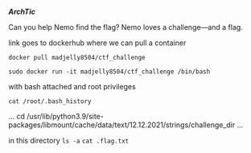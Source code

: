 ***ArchTic***

Can you help Nemo find the flag? Nemo loves a challenge—and a flag. 

link goes to dockerhub where we can pull a container

```docker pull madjelly8504/ctf_challenge```

```sudo docker run -it madjelly8504/ctf_challenge /bin/bash```

with bash attached and root privileges

```cat /root/.bash_history```


...
cd /usr/lib/python3.9/site-packages/libmount/cache/data/text/12.12.2021/strings/challenge_dir
...


in this directory 
```ls -a```
```cat .flag.txt```